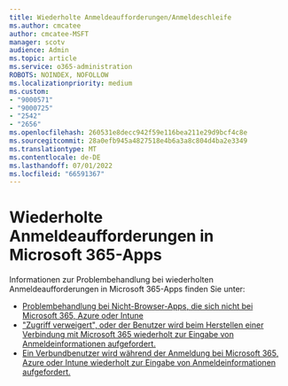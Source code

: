 ```yaml
---
title: Wiederholte Anmeldeaufforderungen/Anmeldeschleife
ms.author: cmcatee
author: cmcatee-MSFT
manager: scotv
audience: Admin
ms.topic: article
ms.service: o365-administration
ROBOTS: NOINDEX, NOFOLLOW
ms.localizationpriority: medium
ms.custom:
- "9000571"
- "9000725"
- "2542"
- "2656"
ms.openlocfilehash: 260531e8decc942f59e116bea211e29d9bcf4c8e
ms.sourcegitcommit: 28a0efb945a4827518e4b6a3a8c804d4ba2e3349
ms.translationtype: MT
ms.contentlocale: de-DE
ms.lasthandoff: 07/01/2022
ms.locfileid: "66591367"
---
```

# <a name="repeated-sign-in-prompts-in-microsoft-365-apps"></a>Wiederholte Anmeldeaufforderungen in Microsoft 365-Apps

Informationen zur Problembehandlung bei wiederholten Anmeldeaufforderungen in Microsoft 365-Apps finden Sie unter:

- [Problembehandlung bei Nicht-Browser-Apps, die sich nicht bei Microsoft 365, Azure oder Intune](https://support.microsoft.com/office/how-to-troubleshoot-non-browser-apps-that-can-t-sign-in-to-microsoft-365-azure-or-intune-3ba1b268-66f6-462c-b0e5-070f5c2603c1)
- ["Zugriff verweigert", oder der Benutzer wird beim Herstellen einer Verbindung mit Microsoft 365 wiederholt zur Eingabe von Anmeldeinformationen aufgefordert.](https://docs.microsoft.com/office365/troubleshoot/security/access-denied-when-connect-to-office-365)
- [Ein Verbundbenutzer wird während der Anmeldung bei Microsoft 365, Azure oder Intune wiederholt zur Eingabe von Anmeldeinformationen aufgefordert.](https://docs.microsoft.com/office365/troubleshoot/authentication/federated-user-repeatedly-prompted-for-credentials)

